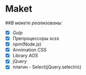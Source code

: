 # Maket


##_В макете реализованы:_

- [x] _Gulp_
- [x] Препроцессоры _scss_
- [x] _npm_(Node.js)
- [x] Annimation CSS
- [x] Library _AOS_
- [x] jQuery
- [x] плагин - Select(jQuery.selectric)
